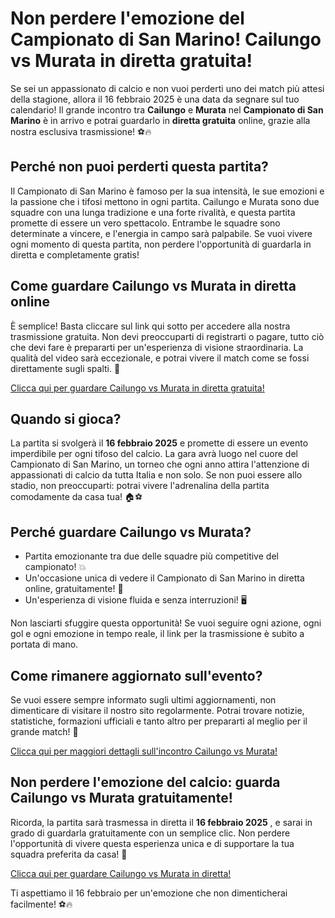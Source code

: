 # Non perdere l'emozione del Campionato di San Marino! Cailungo vs Murata in diretta gratuita!

Se sei un appassionato di calcio e non vuoi perderti uno dei match più attesi della stagione, allora il 16 febbraio 2025 è una data da segnare sul tuo calendario! Il grande incontro tra **Cailungo** e **Murata** nel **Campionato di San Marino** è in arrivo e potrai guardarlo in **diretta gratuita** online, grazie alla nostra esclusiva trasmissione! ⚽🔥

## Perché non puoi perderti questa partita?

Il Campionato di San Marino è famoso per la sua intensità, le sue emozioni e la passione che i tifosi mettono in ogni partita. Cailungo e Murata sono due squadre con una lunga tradizione e una forte rivalità, e questa partita promette di essere un vero spettacolo. Entrambe le squadre sono determinate a vincere, e l'energia in campo sarà palpabile. Se vuoi vivere ogni momento di questa partita, non perdere l'opportunità di guardarla in diretta e completamente gratis!

## Come guardare Cailungo vs Murata in diretta online

È semplice! Basta cliccare sul link qui sotto per accedere alla nostra trasmissione gratuita. Non devi preoccuparti di registrarti o pagare, tutto ciò che devi fare è prepararti per un'esperienza di visione straordinaria. La qualità del video sarà eccezionale, e potrai vivere il match come se fossi direttamente sugli spalti. 🎥

[Clicca qui per guardare Cailungo vs Murata in diretta gratuita!](https://tinyurl.com/livestreamfreeo?st=Cailungo+vs+Murata&si=ghc)

## Quando si gioca?

La partita si svolgerà il **16 febbraio 2025** e promette di essere un evento imperdibile per ogni tifoso del calcio. La gara avrà luogo nel cuore del Campionato di San Marino, un torneo che ogni anno attira l'attenzione di appassionati di calcio da tutta Italia e non solo. Se non puoi essere allo stadio, non preoccuparti: potrai vivere l'adrenalina della partita comodamente da casa tua! 🏠⚽

## Perché guardare Cailungo vs Murata?

- Partita emozionante tra due delle squadre più competitive del campionato! 💥
- Un'occasione unica di vedere il Campionato di San Marino in diretta online, gratuitamente! 🎉
- Un'esperienza di visione fluida e senza interruzioni! 🖥️

Non lasciarti sfuggire questa opportunità! Se vuoi seguire ogni azione, ogni gol e ogni emozione in tempo reale, il link per la trasmissione è subito a portata di mano.

## Come rimanere aggiornato sull'evento?

Se vuoi essere sempre informato sugli ultimi aggiornamenti, non dimenticare di visitare il nostro sito regolarmente. Potrai trovare notizie, statistiche, formazioni ufficiali e tanto altro per prepararti al meglio per il grande match! 🌟

[Clicca qui per maggiori dettagli sull'incontro Cailungo vs Murata!](https://tinyurl.com/livestreamfreeo?st=Cailungo+vs+Murata&si=ghc)

## Non perdere l'emozione del calcio: guarda Cailungo vs Murata gratuitamente!

Ricorda, la partita sarà trasmessa in diretta il **16 febbraio 2025** , e sarai in grado di guardarla gratuitamente con un semplice clic. Non perdere l'opportunità di vivere questa esperienza unica e di supportare la tua squadra preferita da casa! 🤩

[Clicca qui per guardare Cailungo vs Murata in diretta!](https://tinyurl.com/livestreamfreeo?st=Cailungo+vs+Murata&si=ghc)

Ti aspettiamo il 16 febbraio per un'emozione che non dimenticherai facilmente! ⚽🔥

